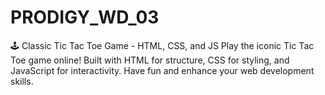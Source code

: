 # PRODIGY_WD_03
 🕹️ Classic Tic Tac Toe Game - HTML, CSS, and JS  Play the iconic Tic Tac Toe game online! Built with HTML for structure, CSS for styling, and JavaScript for interactivity. Have fun and enhance your web development skills.
